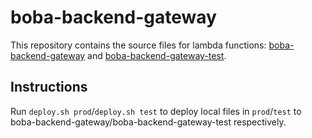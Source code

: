 # boba-backend-gateway

This repository contains the source files for lambda functions: [boba-backend-gateway](https://console.amazonaws-us-gov.com/lambda/home?region=us-gov-west-1#/functions/boba-backend-gateway?tab=configuration) and [boba-backend-gateway-test](https://console.amazonaws-us-gov.com/lambda/home?region=us-gov-west-1#/functions/boba-backend-gateway-test?tab=configuration).

## Instructions

Run `deploy.sh prod`/`deploy.sh test` to deploy local files in `prod`/`test` to boba-backend-gateway/boba-backend-gateway-test respectively.
